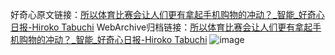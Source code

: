 好奇心原文链接：[所以体育比赛会让人们更有拿起手机购物的冲动？_智能_好奇心日报-Hiroko Tabuchi](https://www.qdaily.com/articles/11997.html)
WebArchive归档链接：[所以体育比赛会让人们更有拿起手机购物的冲动？_智能_好奇心日报-Hiroko Tabuchi](http://web.archive.org/web/20170429044929/http://www.qdaily.com:80/articles/11997.html)
![image](http://ww3.sinaimg.cn/large/007d5XDply1g3wbjccphgj30u03bg1kx)
